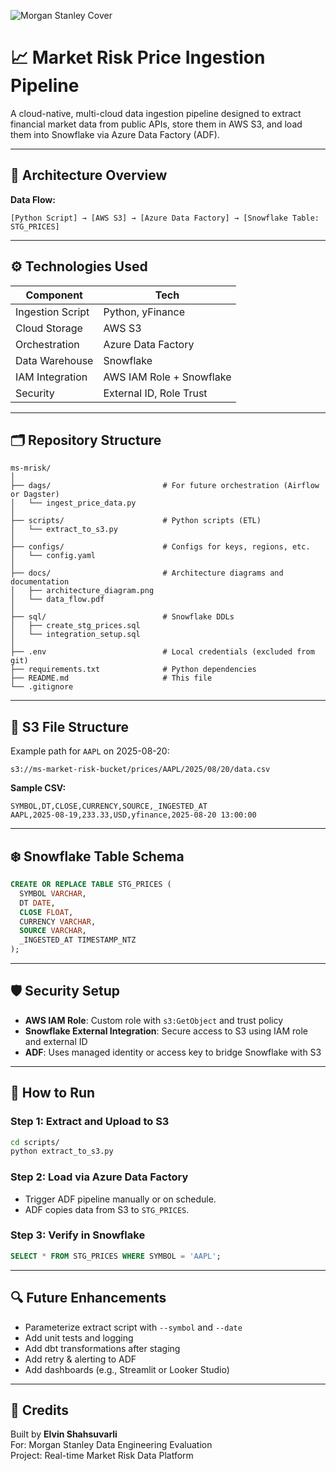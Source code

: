 ![Morgan Stanley Cover](https://media.licdn.com/dms/image/v2/D5616AQFBZXDmf40rOg/profile-displaybackgroundimage-shrink_350_1400/profile-displaybackgroundimage-shrink_350_1400/0/1722446660917?e=1758758400&v=beta&t=2q8YYMculjvT4o4QI7uvKRLmmTXJnDa7hAMv5W-FbIc)



# 📈 Market Risk Price Ingestion Pipeline

A cloud-native, multi-cloud data ingestion pipeline designed to extract financial market data from public APIs, store them in AWS S3, and load them into Snowflake via Azure Data Factory (ADF).

---

## 🧭 Architecture Overview

**Data Flow:**

```
[Python Script] → [AWS S3] → [Azure Data Factory] → [Snowflake Table: STG_PRICES]
```

---

## ⚙️ Technologies Used

| Component         | Tech                     |
|------------------|--------------------------|
| Ingestion Script | Python, yFinance         |
| Cloud Storage    | AWS S3                   |
| Orchestration    | Azure Data Factory       |
| Data Warehouse   | Snowflake                |
| IAM Integration  | AWS IAM Role + Snowflake |
| Security         | External ID, Role Trust  |

---

## 🗂 Repository Structure

```
ms-mrisk/
│
├── dags/                         # For future orchestration (Airflow or Dagster)
│   └── ingest_price_data.py
│
├── scripts/                      # Python scripts (ETL)
│   └── extract_to_s3.py
│
├── configs/                      # Configs for keys, regions, etc.
│   └── config.yaml
│
├── docs/                         # Architecture diagrams and documentation
│   ├── architecture_diagram.png
│   └── data_flow.pdf
│
├── sql/                          # Snowflake DDLs
│   ├── create_stg_prices.sql
│   └── integration_setup.sql
│
├── .env                          # Local credentials (excluded from git)
├── requirements.txt              # Python dependencies
├── README.md                     # This file
└── .gitignore
```

---

## 📁 S3 File Structure

Example path for `AAPL` on 2025-08-20:
```
s3://ms-market-risk-bucket/prices/AAPL/2025/08/20/data.csv
```

**Sample CSV:**
```csv
SYMBOL,DT,CLOSE,CURRENCY,SOURCE,_INGESTED_AT
AAPL,2025-08-19,233.33,USD,yfinance,2025-08-20 13:00:00
```

---

## ❄️ Snowflake Table Schema

```sql
CREATE OR REPLACE TABLE STG_PRICES (
  SYMBOL VARCHAR,
  DT DATE,
  CLOSE FLOAT,
  CURRENCY VARCHAR,
  SOURCE VARCHAR,
  _INGESTED_AT TIMESTAMP_NTZ
);
```

---

## 🛡 Security Setup

- **AWS IAM Role**: Custom role with `s3:GetObject` and trust policy
- **Snowflake External Integration**: Secure access to S3 using IAM role and external ID
- **ADF**: Uses managed identity or access key to bridge Snowflake with S3

---

## 🚀 How to Run

### Step 1: Extract and Upload to S3

```bash
cd scripts/
python extract_to_s3.py
```

### Step 2: Load via Azure Data Factory

- Trigger ADF pipeline manually or on schedule.
- ADF copies data from S3 to `STG_PRICES`.

### Step 3: Verify in Snowflake

```sql
SELECT * FROM STG_PRICES WHERE SYMBOL = 'AAPL';
```

---

## 🔍 Future Enhancements

- Parameterize extract script with `--symbol` and `--date`
- Add unit tests and logging
- Add dbt transformations after staging
- Add retry & alerting to ADF
- Add dashboards (e.g., Streamlit or Looker Studio)

---

## 📎 Credits

Built by **Elvin Shahsuvarli**  
For: Morgan Stanley Data Engineering Evaluation  
Project: Real-time Market Risk Data Platform
